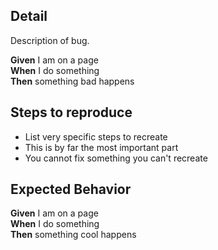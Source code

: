 ## Detail

Description of bug.

**Given** I am on a page  
**When** I do something  
**Then** something bad happens

## Steps to reproduce

- List very specific steps to recreate
- This is by far the most important part
- You cannot fix something you can't recreate

## Expected Behavior

**Given** I am on a page  
**When** I do something  
**Then** something cool happens
